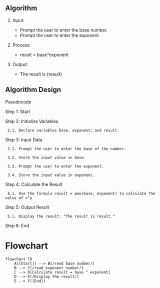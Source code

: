 ## Algorithm
1. Input:

     - Prompt the user to enter the base number.
     - Prompt the user to enter the exponent.
2. Process:
   
     - result = base^exponent

3. Output:

     - The result is {result}

## Algorithm Design
  Pseudocode
   
   
Step 1: Start

Step 2: Initialize Variables
     
     2.1. Declare variables base, exponent, and result.

Step 3: Input Data

     3.1. Prompt the user to enter the base of the number.
     
     3.2. Store the input value in base.
     
     3.3. Prompt the user to enter the exponent.
     
     3.4. Store the input value in exponent.

Step 4: Calculate the Result
     
     4.1. Use the formula result = pow(base, exponent) to calculate the value of x^y

Step 5: Output Result
     
     5.1. Display the result: "The result is result."

Step 6: End

# Flowchart 

```mermaid
flowchart TD
    A([Start]) --> B[/read base number/]
    B --> C[/read exponent number/]
    C --> D[Calculate result = base ^ exponent]
    D --> E[/Display the result/]
    E --> F([End])
```

